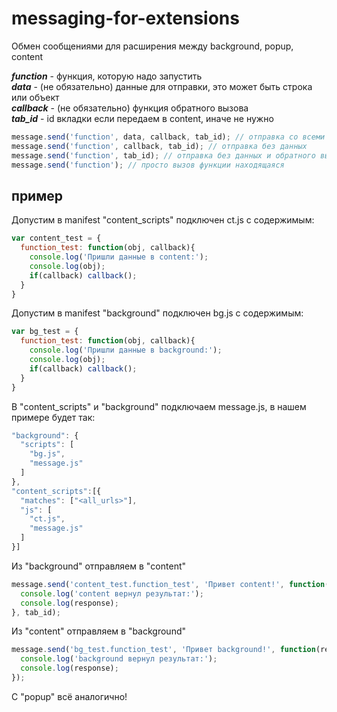 # messaging-for-extensions
Обмен сообщениями для расширения между background, popup, content

***function*** - функция, которую надо запустить<br>
***data*** - (не обязательно) данные для отправки, это может быть строка или объект<br>
***callback*** - (не обязательно) функция обратного вызова<br>
***tab_id*** - id вкладки если передаем в content, иначе не нужно
```js
message.send('function', data, callback, tab_id); // отправка со всеми параметрами
message.send('function', callback, tab_id); // отправка без данных
message.send('function', tab_id); // отправка без данных и обратного вызова 
message.send('function'); // просто вызов функции находящаяся
```
## пример
Допустим в manifest "content_scripts" подключен ct.js с содержимым:
```js
var content_test = {
  function_test: function(obj, callback){
    console.log('Пришли данные в content:');
    console.log(obj);
    if(callback) callback();
  }
}
```
Допустим в manifest "background" подключен bg.js с содержимым:
```js
var bg_test = {
  function_test: function(obj, callback){
    console.log('Пришли данные в background:');
    console.log(obj);
    if(callback) callback();
  }
}
```
В "content_scripts" и "background" подключаем message.js, в нашем примере будет так:
```js
"background": {
  "scripts": [
    "bg.js",
    "message.js"
  ]
},
"content_scripts":[{
  "matches": ["<all_urls>"],
  "js": [
    "ct.js",
    "message.js"
  ]
}]
```
Из "background" отправляем в "content"
```js
message.send('content_test.function_test', 'Привет content!', function(response){
  console.log('content вернул результат:');
  console.log(response);
}, tab_id);
```
Из "content" отправляем в "background"
```js
message.send('bg_test.function_test', 'Привет background!', function(response){
  console.log('background вернул результат:');
  console.log(response);
});
```
С "popup" всё аналогично!

